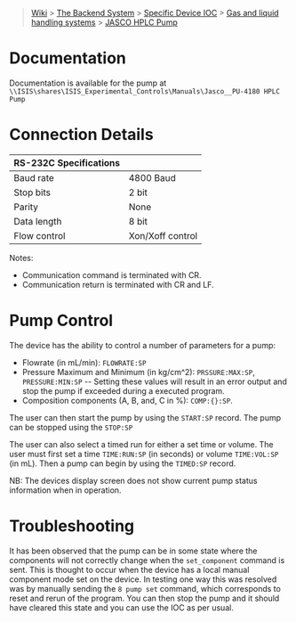 > [Wiki](Home) > [The Backend System](The-Backend-System) > [Specific Device IOC](Specific-Device-IOC) > [Gas and liquid handling systems](Gas-And-Liquid-Handling-Systems) > [JASCO HPLC Pump](JASCO-HPLC-Pump)

# Documentation

Documentation is available for the pump at `\\ISIS\shares\ISIS_Experimental_Controls\Manuals\Jasco__PU-4180 HPLC Pump`

# Connection Details
  
|      RS-232C Specifications  |   |
|---------------|------------------|
|     Baud rate | 4800 Baud        |
|     Stop bits | 2 bit            |
|        Parity | None             |
|   Data length | 8 bit            |
|  Flow control | Xon/Xoff control |

Notes:
 - Communication command is terminated with CR.
 - Communication return is terminated with CR and LF. 

# Pump Control

The device has the ability to control a number of parameters for a pump:

- Flowrate (in mL/min): `FLOWRATE:SP`
- Pressure Maximum and Minimum (in kg/cm^2): `PRSSURE:MAX:SP`, `PRESSURE:MIN:SP`
-- Setting these values will result in an error output and stop the pump if exceeded during a executed program.
- Composition components (A, B, and, C in %): `COMP:{}:SP`.

The user can then start the pump by using the `START:SP` record. The pump can be stopped using the `STOP:SP`

The user can also select a timed run for either a set time or volume. The user must first set a time `TIME:RUN:SP` (in seconds) or volume `TIME:VOL:SP` (in mL). Then a pump can begin by using the `TIMED:SP` record.

NB: The devices display screen does not show current pump status information when in operation.

# Troubleshooting

It has been observed that the pump can be in some state where the components will not correctly change when the `set_component` command is sent. This is thought to occur when the device has a local manual component mode set on the device. In testing one way this was resolved was by manually sending the `8 pump set` command, which corresponds to reset and rerun of the program. You can then stop the pump and it should have cleared this state and you can use the IOC as per usual. 